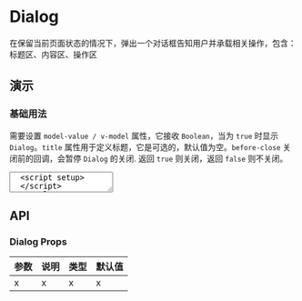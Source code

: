 # Dialog

在保留当前页面状态的情况下，弹出一个对话框告知用户并承载相关操作，包含：标题区、内容区、操作区

## 演示

<script setup lang="ts">
  import { ref } from 'vue'
  import { Dialog, AlertDialog, Button } from "../../src"

  const show = ref(false)

  function handleBeforeClose(type: 'cancel' | 'close' | 'ok', done) {
    if (type === 'ok') {
      console.log('ok')
      // 模拟数据提交
      setTimeout(() => {
        done()
      }, 1000);
    } else {
      done()
    }
  }
</script>

### 基础用法

需要设置 `model-value / v-model` 属性，它接收 `Boolean`，当为 `true` 时显示 `Dialog`。`title` 属性用于定义标题，它是可选的，默认值为空。`before-close` 关闭前的回调，会暂停 `Dialog` 的关闭. 返回 `true` 则关闭，返回 `false` 则不关闭。

<ClientOnly>
  <CodePreview>
  <textarea lang="vue-html">
  <script setup>
  </script>
  <template>
    <hr />
  </template>
  </textarea>
  <template #preview>
    <Button type="primary" @click="show = true">显示 Dialog</Button>
    <!---->
    <Dialog v-model="show" title="Title" :before-close="handleBeforeClose">
      这是内容
    </Dialog>
  </template>
  </CodePreview>
</ClientOnly>

## API

### Dialog Props

<!-- prettier-ignore -->
| 参数 | 说明 | 类型 | 默认值 |
| ---- | ---- | ---- | ---- |
| x | x | x | x |
